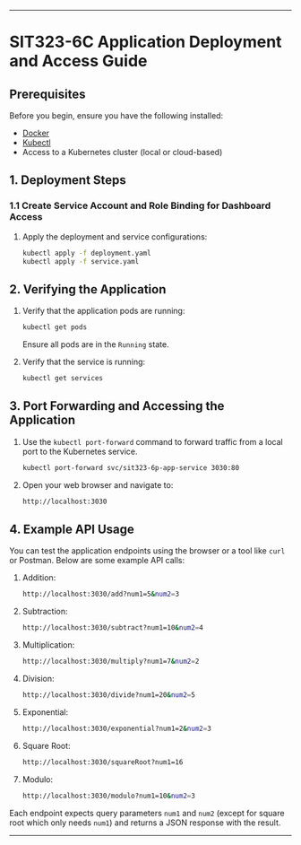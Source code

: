 
---

# SIT323-6C Application Deployment and Access Guide

## Prerequisites

Before you begin, ensure you have the following installed:

- [Docker](https://docs.docker.com/get-docker/)
- [Kubectl](https://kubernetes.io/docs/tasks/tools/install-kubectl/)
- Access to a Kubernetes cluster (local or cloud-based)

## 1. Deployment Steps

### 1.1 Create Service Account and Role Binding for Dashboard Access

1. Apply the deployment and service configurations:

   ```sh
   kubectl apply -f deployment.yaml
   kubectl apply -f service.yaml
   ```

## 2. Verifying the Application

1. Verify that the application pods are running:

   ```sh
   kubectl get pods
   ```

   Ensure all pods are in the `Running` state.

2. Verify that the service is running:

   ```sh
   kubectl get services
   ```

## 3. Port Forwarding and Accessing the Application

1. Use the `kubectl port-forward` command to forward traffic from a local port to the Kubernetes service.

   ```sh
   kubectl port-forward svc/sit323-6p-app-service 3030:80
   ```

2. Open your web browser and navigate to:

   ```sh
   http://localhost:3030
   ```


## 4. Example API Usage

You can test the application endpoints using the browser or a tool like `curl` or Postman. Below are some example API calls:

1. Addition:

   ```sh
   http://localhost:3030/add?num1=5&num2=3
   ```

2. Subtraction:

   ```sh
   http://localhost:3030/subtract?num1=10&num2=4
   ```

3. Multiplication:

   ```sh
   http://localhost:3030/multiply?num1=7&num2=2
   ```

4. Division:

   ```sh
   http://localhost:3030/divide?num1=20&num2=5
   ```

5. Exponential:

   ```sh
   http://localhost:3030/exponential?num1=2&num2=3
   ```

6. Square Root:

   ```sh
   http://localhost:3030/squareRoot?num1=16
   ```

7. Modulo:

   ```sh
   http://localhost:3030/modulo?num1=10&num2=3
   ```

Each endpoint expects query parameters `num1` and `num2` (except for square root which only needs `num1`) and returns a JSON response with the result.

---
